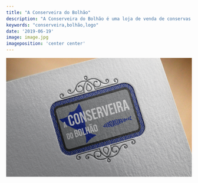 ```yaml
---
title: "A Conserveira do Bolhão"
description: "A Conserveira do Bolhão é uma loja de venda de conservas de Atum e Bacalhau."
keywords: "conserveira,bolhão,logo"
date: '2019-06-19'
image: image.jpg
imageposition: 'center center'
---
```


![image](./image.jpg)

